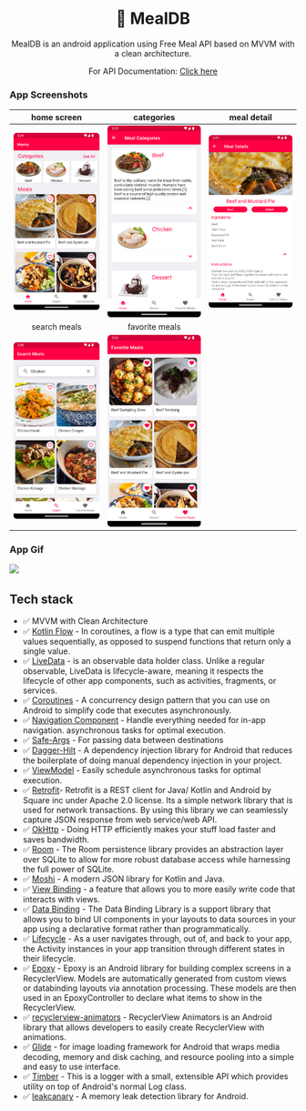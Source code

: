 <h1 align="center">🍔 MealDB</h1>

<p align="center">  
MealDB is an android application using Free Meal API based on MVVM with a clean architecture.
<br/>
<p align="center">For API Documentation: <a href="https://www.themealdb.com/api.php">Click here</a></p>
</p>


### App Screenshots

| home screen | categories | meal detail |
|:-:|:-:|:-:|
| <img src="https://github.com/herdal06/MealDB/blob/master/arts/home.png?raw=true" alt="drawing" width="250"/> | <img src="https://github.com/herdal06/MealDB/blob/master/arts/categories.png?raw=true" alt="drawing" width="250"/> | <img src="https://github.com/herdal06/MealDB/blob/master/arts/meal_detail.png?raw=true" alt="drawing" width="250"/> 
| search meals | favorite meals |
| <img src="https://github.com/herdal06/MealDB/blob/master/arts/search_meals.png?raw=true" alt="drawing" width="250"/> | <img src="https://github.com/herdal06/MealDB/blob/master/arts/fav_meals.png?raw=true://github.com/herdal06/HekMovie/blob/master/arts/6.png?raw=true" alt="drawing" width="250"/> 

### App Gif

<img src="https://github.com/herdal06/MealDB/blob/master/arts/appvideo.gif?raw=true"  width="250"/>

## Tech stack
* ✅ MVVM with Clean Architecture
* ✅ [Kotlin Flow][33] - In coroutines, a flow is a type that can emit multiple values sequentially, as opposed to suspend functions that return only a single value.
* ✅ [LiveData][31] - is an observable data holder class. Unlike a regular observable, LiveData is lifecycle-aware, meaning it respects the lifecycle of other app components, such as activities, fragments, or services.
* ✅ [Coroutines][51] - A concurrency design pattern that you can use on Android to simplify code that executes asynchronously.
* ✅ [Navigation Component][24] - Handle everything needed for in-app navigation. asynchronous tasks for optimal execution.
* ✅ [Safe-Args][25] - For passing data between destinations
* ✅ [Dagger-Hilt][93] - A dependency injection library for Android that reduces the boilerplate of doing manual dependency injection in your project.
* ✅ [ViewModel][17] - Easily schedule asynchronous tasks for optimal execution.
* ✅ [Retrofit][90]- Retrofit is a REST client for Java/ Kotlin and Android by Square inc under Apache 2.0 license. Its a simple network library that is used for network transactions. By using this library we can seamlessly capture JSON response from web service/web API.
* ✅ [OkHttp][23] - Doing HTTP efficiently makes your stuff load faster and saves bandwidth.
* ✅ [Room][32] - The Room persistence library provides an abstraction layer over SQLite to allow for more robust database access while harnessing the full power of SQLite.
* ✅ [Moshi][95] - A modern JSON library for Kotlin and Java.
* ✅ [View Binding][11] - a feature that allows you to more easily write code that interacts with views.
* ✅ [Data Binding][86] - The Data Binding Library is a support library that allows you to bind UI components in your layouts to data sources in your app using a declarative format rather than programmatically.
* ✅ [Lifecycle][22] - As a user navigates through, out of, and back to your app, the Activity instances in your app transition through different states in their lifecycle.
* ✅ [Epoxy][21] - Epoxy is an Android library for building complex screens in a RecyclerView. Models are automatically generated from custom views or databinding layouts via annotation processing. These models are then used in an EpoxyController to declare what items to show in the RecyclerView.
* ✅ [recyclerview-animators][12] - RecyclerView Animators is an Android library that allows developers to easily create RecyclerView with animations.
* ✅ [Glide][27] - for image loading framework for Android that wraps media decoding, memory and disk caching, and resource pooling into a simple and easy to use interface.
* ✅ [Timber][9] - This is a logger with a small, extensible API which provides utility on top of Android's normal Log class.
* ✅ [leakcanary][14] - A memory leak detection library for Android.

[11]: https://developer.android.com/topic/libraries/view-binding
[92]: https://coil-kt.github.io/coil/
[93]: https://developer.android.com/training/dependency-injection/hilt-android
[51]: https://developer.android.com/kotlin/coroutines
[90]: https://square.github.io/retrofit/
[33]: https://developer.android.com/kotlin/flow
[22]: https://developer.android.com/guide/components/activities/activity-lifecycle
[17]: https://developer.android.com/topic/libraries/architecture/viewmodel?gclid=Cj0KCQiA4uCcBhDdARIsAH5jyUlE1HL0TNxXu5b4pw6DEMOlRccWdVnqiRcLji7OHsDN6trNOKa-sdgaAr6rEALw_wcB&gclsrc=aw.ds
[23]: https://square.github.io/okhttp/
[24]: https://developer.android.com/guide/navigation/navigation-getting-started
[25]: https://developer.android.com/guide/navigation/navigation-pass-data
[31]: https://developer.android.com/topic/libraries/architecture/livedata
[27]: https://github.com/bumptech/glide
[86]: https://developer.android.com/topic/libraries/data-binding
[95]: https://github.com/square/moshi
[9]: https://github.com/JakeWharton/timber
[21]: https://github.com/airbnb/epoxy
[12]: https://github.com/wasabeef/recyclerview-animators
[14]: https://github.com/square/leakcanary
[32]: https://developer.android.com/training/data-storage/room
